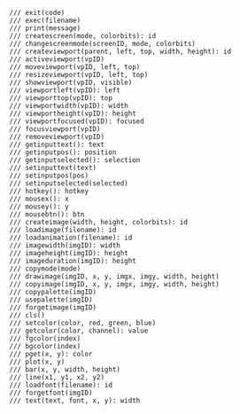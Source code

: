     /// exit(code)
    /// exec(filename)
    /// print(message)
    /// createscreen(mode, colorbits): id
    /// changescreenmode(screenID, mode, colorbits)
    /// createviewport(parent, left, top, width, height): id
    /// activeviewport(vpID)
    /// moveviewport(vpID, left, top)
    /// resizeviewport(vpID, left, top)
    /// showviewport(vpID, visible)
    /// viewportleft(vpID): left
    /// viewporttop(vpID): top
    /// viewportwidth(vpID): width
    /// viewportheight(vpID): height
    /// viewportfocused(vpID): focused
    /// focusviewport(vpID)
    /// removeviewport(vpID)
    /// getinputtext(): text
    /// getinputpos(): position
    /// getinputselected(): selection
    /// setinputtext(text)
    /// setinputpos(pos)
    /// setinputselected(selected)
    /// hotkey(): hotkey
    /// mousex(): x
    /// mousey(): y
    /// mousebtn(): btn
    /// createimage(width, height, colorbits): id
    /// loadimage(filename): id
    /// loadanimation(filename): id
    /// imagewidth(imgID): width
    /// imageheight(imgID): height
    /// imageduration(imgID): height
    /// copymode(mode)
    /// drawimage(imgID, x, y, imgx, imgy, width, height)
    /// copyimage(imgID, x, y, imgx, imgy, width, height)
    /// copypalette(imgID)
    /// usepalette(imgID)
    /// forgetimage(imgID)
    /// cls()
    /// setcolor(color, red, green, blue)
    /// getcolor(color, channel): value
    /// fgcolor(index)
    /// bgcolor(index)
    /// pget(x, y): color
    /// plot(x, y)
    /// bar(x, y, width, height)
    /// line(x1, y1, x2, y2)
    /// loadfont(filename): id
    /// forgetfont(imgID)
    /// text(text, font, x, y): width
